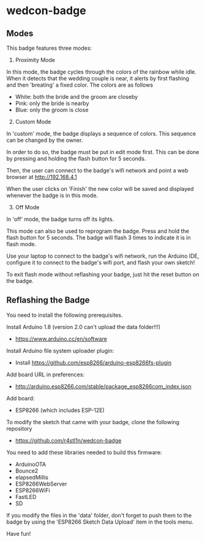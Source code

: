 # wedcon-badge

## Modes

This badge features three modes:

1. Proximity Mode

In this mode, the badge cycles through the colors of the rainbow while idle. When it detects that the wedding couple is near, it alerts by first flashing and then 'breating' a fixed color. The colors are as follows

* White: both the bride and the groom are closeby
* Pink: only the bride is nearby
* Blue: only the groom is close


2. Custom Mode

In 'custom' mode, the badge displays a sequence of colors. This sequence can be changed by the owner. 

In order to do so, the badge must be put in edit mode first. This can be done by pressing and holding the flash button for 5 seconds. 

Then, the user can connect to the badge's wifi network and point a web browser at 
	http://192.168.4.1

When the user clicks on 'Finish' the new color will be saved and displayed whenever the badge is in this mode.


3. Off Mode

In 'off' mode, the badge turns off its lights. 

This mode can also be used to reprogram the badge. Press and hold the flash button for 5 seconds. The badge will flash 3 times to indicate it is in flash mode. 

Use your laptop to connect to the badge's wifi network, run the Arduino IDE, configure it to connect to the badge's wifi port, and flash your own sketch!

To exit flash mode without reflashing your badge, just hit the reset button on the badge.


## Reflashing the Badge

You need to install the following prerequisites.

Install Arduino 1.8 (version 2.0 can't upload the data folder!!!)
* https://www.arduino.cc/en/software

Install Arduino file system uploader plugin:
* Install https://github.com/esp8266/arduino-esp8266fs-plugin

Add board URL in preferences:
* http://arduino.esp8266.com/stable/package_esp8266com_index.json

Add board:
* ESP8266 (which includes ESP-12E)

To modify the sketch that came with your badge, clone the following repository
* https://github.com/r4stl1n/wedcon-badge

You need to add these libraries needed to build this firmware:
* ArduinoOTA
* Bounce2
* elapsedMillis
* ESP8266WebServer
* ESP8266WiFi
* FastLED
* SD

If you modify the files in the 'data' folder, don't forget to push them to the badge by using the 'ESP8266 Sketch Data Upload' item in the tools menu.

Have fun!
